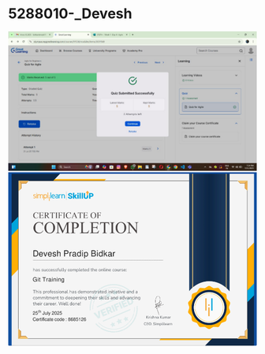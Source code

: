 # 5288010-_Devesh
<img src="https://github.com/devesh08-gif/5288010-_Devesh/blob/main/sdlc/5288010_Devesh%20Pradip%20Bidkar.jpg" alt="5288010_Devesh Pradip Bidkar"> 
<img src="https://github.com/devesh08-gif/5288010-_Devesh/blob/main/git/5288010_Devesh%20Pradip%20Bidkar.png" alt="5288010_Devesh Pradip Bidkar">